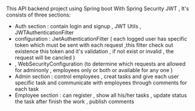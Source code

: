 This API backend project using Spring boot With Spring Security JWT , It's consists of three sections:
- Auth section : contain login and signup  , JWT Utils , JWTAuthenticationFilter
- configuration : JwtAuthenticationFilter ( each logged user has specific token which must be sent with each request ,this filter check out existence this token and it's validation  , if not exist or invalid , the request will be cancled  )
- , WebSecurityConfiguration (to determine which requests are allowed for adminonly , employees only or both or available for any one )
- Admin section : control employees , creat tasks and give each user specific task and communicate with employees through comments for each task
- Employee section : can register , show all his/her tasks , update status the task after finish the work , publish comments
